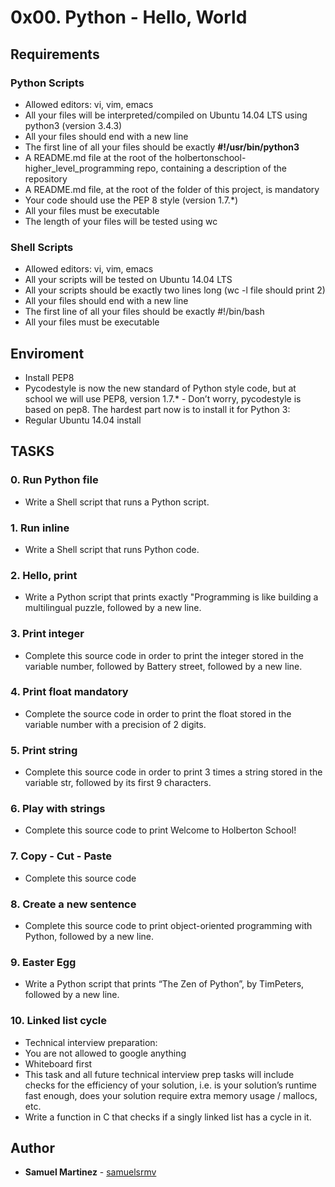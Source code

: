 # 0x00. Python - Hello, World

## Requirements

### Python Scripts
-   Allowed editors: vi, vim, emacs
-   All your files will be interpreted/compiled on Ubuntu 14.04 LTS using python3 (version 3.4.3)
-   All your files should end with a new line
-   The first line of all your files should be exactly **#!/usr/bin/python3**
-   A 
README.md
 file at the root of the holbertonschool-higher_level_programming repo, containing a description of the repository
-   A 
README.md
 file, at the root of the folder of this project, is mandatory
-   Your code should use the PEP 8 style (version 1.7.*)
-   All your files must be executable
-   The length of your files will be tested using wc

### Shell Scripts
-   Allowed editors: vi, vim, emacs
-   All your scripts will be tested on Ubuntu 14.04 LTS
-   All your scripts should be exactly two lines long (wc -l file should print 2)
-   All your files should end with a new line
-   The first line of all your files should be exactly #!/bin/bash
-   All your files must be executable

## Enviroment
-   Install PEP8
-   Pycodestyle is now the new standard of Python style code, but at school we will use PEP8, version 1.7.* -   Don’t worry, pycodestyle is based on pep8. The hardest part now is to install it for Python 3:
-   Regular Ubuntu 14.04 install

## TASKS

### 0. Run Python file
-   Write a Shell script that runs a Python script.

### 1. Run inline
-   Write a Shell script that runs Python code.

### 2. Hello, print
-   Write a Python script that prints exactly "Programming is like building a multilingual puzzle, followed by a new line.

### 3. Print integer
-   Complete this source code in order to print the integer stored in the variable number, followed by Battery street, followed by a new line.

###  4. Print float mandatory
-   Complete the source code in order to print the float stored in the variable number with a precision of 2 digits.

### 5. Print string
-   Complete this source code in order to print 3 times a string stored in the variable str, followed by its first 9 characters.

### 6. Play with strings
-   Complete this source code to print Welcome to Holberton School!

### 7. Copy - Cut - Paste
-   Complete this source code

### 8. Create a new sentence
-   Complete this source code to print object-oriented programming with Python, followed by a new line.

### 9. Easter Egg
-   Write a Python script that prints “The Zen of Python”, by TimPeters, followed by a new line.

### 10. Linked list cycle
-   Technical interview preparation:
-   You are not allowed to google anything
-   Whiteboard first
-   This task and all future technical interview prep tasks will include checks for the efficiency of your solution, i.e. is your solution’s runtime fast enough, does your solution require extra memory usage / mallocs, etc.
-   Write a function in C that checks if a singly linked list has a cycle in it.

## Author
* **Samuel Martinez** - [samuelsrmv](https://github.com/samuelsrmv)